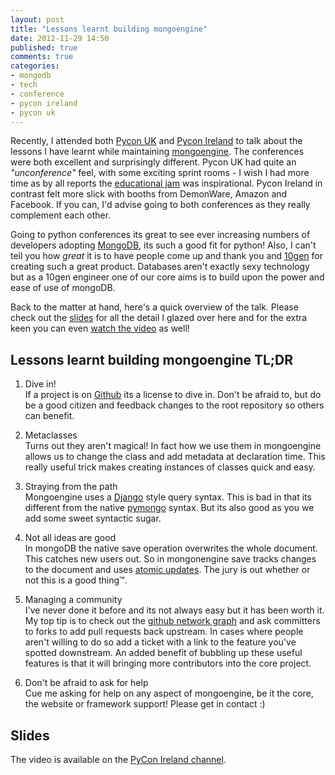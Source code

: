 ```yaml
---
layout: post
title: "Lessons learnt building mongoengine"
date: 2012-11-29 14:50
published: true
comments: true
categories:
- mongodb
- tech
- conference
- pycon ireland
- pycon uk
---
```


Recently, I attended both [Pycon UK](http://www.pyconuk.org/) and [Pycon Ireland](http://python.ie/pycon/2012/) to talk about the lessons I have learnt while maintaining [mongoengine](http://mongoengine.org).  The conferences were both excellent and surprisingly different. Pycon UK had quite an *"unconference"* feel, with some exciting sprint rooms - I wish I had more time as by all reports the [educational jam](https://github.com/ntoll/pyconuk-education-sprint-2012) was inspirational.  Pycon Ireland in contrast felt more slick with booths from DemonWare, Amazon and Facebook.  If you can, I'd advise going to both conferences as they really complement each other.

Going to python conferences its great to see ever increasing numbers of developers adopting [MongoDB](http://mongodb.org), its such a good fit for python!  Also, I can't tell you how _great_ it is to have people come up and thank you and [10gen](http://10gen.com) for creating such a great product.  Databases aren't exactly sexy technology but as a 10gen engineer one of our core aims is to build upon the power and ease of use of mongoDB.

Back to the matter at hand, here's a quick overview of the talk.  Please check out the [slides](#slides) for all the detail I glazed over here and for the extra keen you can even [watch the video](#video) as well!

## Lessons learnt building mongoengine TL;DR

1. Dive in! <br>
  If a project is on [Github](http://github.com/mongoengine/mongoengine) its a license to dive in.  Don't be afraid to, but do be a good citizen and feedback changes to the root repository so others can benefit.

2. Metaclasses <br>
  Turns out they aren't magical! In fact how we use them in mongoengine allows us to change the class and add metadata at declaration time. This really useful trick makes creating instances of classes quick and easy.

3. Straying from the path<br>
  Mongoengine uses a [Django](https://www.djangoproject.com/) style query syntax.  This is bad in that its different from the native [pymongo](http://api.mongodb.org/python/current/) syntax.  But its also good as you we add some sweet syntactic sugar.

4. Not all ideas are good<br>
  In mongoDB the native save operation overwrites the whole document.  This catches new users out.  So in mongonengine save tracks changes to the document and uses [atomic updates](http://www.mongodb.org/display/DOCS/Atomic+Operations).  The jury is out whether or not this is a good thing™.

5. Managing a community <br>
  I've never done it before and its not always easy but it has been worth it.  My top tip is to check out the [github network graph](https://github.com/MongoEngine/mongoengine/network) and ask committers to forks to add pull requests back upstream. In cases where people aren't willing to do so add a ticket with a link to the feature you've spotted downstream.  An added benefit of bubbling up these useful features is that it will bringing more contributors into the core project.

6. Don't be afraid to ask for help<br>
  Cue me asking for help on any aspect of mongoengine, be it the core, the website or framework support!  Please get in contact :)

## <a id="slides"></a> Slides

<script async class="speakerdeck-embed" data-id="507adf49f29efa00020740df" data-ratio="1.33333333333333" src="//speakerdeck.com/assets/embed.js"></script>

<a id="video"></a>
The video is available on the [PyCon Ireland channel](http://www.youtube.com/watch?v=N-S_yuhZtAw).
